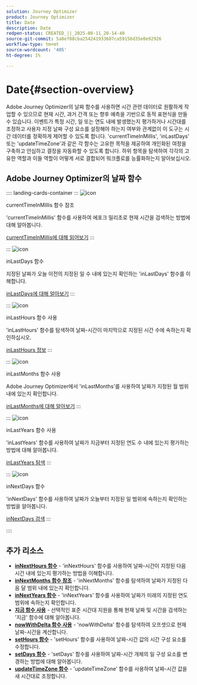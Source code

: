 ```yaml
---
solution: Journey Optimizer
product: Journey Optimizer
title: Date
description: Date
redpen-status: CREATED_||_2025-08-11_20-14-40
source-git-commit: 5a8ef88cba254241933607ca59156d35e0e92926
workflow-type: tm+mt
source-wordcount: '405'
ht-degree: 1%

---
```



# Date{#section-overview}

Adobe Journey Optimizer의 날짜 함수를 사용하면 시간 관련 데이터로 원활하게 작업할 수 있으므로 현재 시간, 과거 간격 또는 향후 예측을 기반으로 동적 표현식을 만들 수 있습니다. 이벤트가 특정 시간, 일 또는 연도 내에 발생했는지 평가하거나 시간대를 조정하고 사용자 지정 날짜 구성 요소를 설정해야 하는지 여부와 관계없이 이 도구는 시간 데이터를 정확하게 제어할 수 있도록 합니다. &#39;currentTimeInMillis&#39;, &#39;inLastDays&#39; 또는 &#39;updateTimeZone&#39;과 같은 각 함수는 고유한 목적을 제공하여 개인화된 여정을 구축하고 안심하고 결정을 자동화할 수 있도록 합니다. 하위 항목을 탐색하여 각각의 고유한 역할과 이들 역할이 어떻게 서로 결합되어 워크플로를 능률화하는지 알아보십시오.

## Adobe Journey Optimizer의 날짜 함수

:::: landing-cards-container
:::
![icon](https://cdn.experienceleague.adobe.com/icons/code-branch.svg)

currentTimeInMillis 함수 참조

&#39;currentTimeInMillis&#39; 함수를 사용하여 에포크 밀리초로 현재 시간을 검색하는 방법에 대해 알아봅니다.

[currentTimeInMillis에 대해 읽어보기](../using/building-journeys/functions/functioncurrenttimeinmillis.md)
:::

:::
![icon](https://cdn.experienceleague.adobe.com/icons/code-branch.svg)

inLastDays 함수

지정된 날짜가 오늘 이전의 지정된 일 수 내에 있는지 확인하는 &#39;inLastDays&#39; 함수를 이해합니다.

[inLastDays에 대해 알아보기](../using/building-journeys/functions/functioninlastdays.md)
:::

:::
![icon](https://cdn.experienceleague.adobe.com/icons/code-branch.svg)

inLastHours 함수 사용

&#39;inLastHours&#39; 함수를 탐색하여 날짜-시간이 마지막으로 지정된 시간 수에 속하는지 확인하십시오.

[inLastHours 정보](../using/building-journeys/functions/functioninlasthours.md)
:::

:::
![icon](https://cdn.experienceleague.adobe.com/icons/code-branch.svg)

inLastMonths 함수 사용

Adobe Journey Optimizer에서 &#39;inLastMonths&#39;를 사용하여 날짜가 지정된 월 범위 내에 있는지 확인합니다.

[inLastMonths에 대해 알아보기](../using/building-journeys/functions/functioninlastmonths.md)
:::

:::
![icon](https://cdn.experienceleague.adobe.com/icons/code-branch.svg)

inLastYears 함수 사용

&#39;inLastYears&#39; 함수를 사용하여 날짜가 지금부터 지정된 연도 수 내에 있는지 평가하는 방법에 대해 알아봅니다.

[inLastYears 탐색](../using/building-journeys/functions/functioninlastyears.md)
:::

:::
![icon](https://cdn.experienceleague.adobe.com/icons/code-branch.svg)

inNextDays 함수

&#39;inNextDays&#39; 함수를 사용하여 날짜가 오늘부터 지정된 일 범위에 속하는지 확인하는 방법을 알아봅니다.

[inNextDays 검색](../using/building-journeys/functions/functioninnextdays.md)
:::

::::


## 추가 리소스

- **[inNextHours 함수](../using/building-journeys/functions/functioninnexthours.md)** - &#39;inNextHours&#39; 함수를 사용하여 날짜-시간이 지정된 다음 시간 내에 있는지 평가하는 방법을 이해합니다.
- **[inNextMonths 함수 참조](../using/building-journeys/functions/functioninnextmonths.md)** - &#39;inNextMonths&#39; 함수를 탐색하여 날짜가 지정된 다음 달 범위 내에 있는지 확인합니다.
- **[inNextYears 함수](../using/building-journeys/functions/functioninnextyears.md)** - &#39;inNextYears&#39; 함수를 사용하여 날짜가 미래의 지정된 연도 범위에 속하는지 확인합니다.
- **[지금 함수 사용](../using/building-journeys/functions/functionnow.md)** - 선택적인 표준 시간대 지원을 통해 현재 날짜 및 시간을 검색하는 &#39;지금&#39; 함수에 대해 알아봅니다.
- **[nowWithDelta 함수 사용](../using/building-journeys/functions/functionnowwithdelta.md)** - &#39;nowWithDelta&#39; 함수를 탐색하여 오프셋으로 현재 날짜-시간을 계산합니다.
- **[setHours 함수](../using/building-journeys/functions/functionsethours.md)** - &#39;setHours&#39; 함수를 사용하여 날짜-시간 값의 시간 구성 요소를 수정합니다.
- **[setDays 함수](../using/building-journeys/functions/functionsetdays.md)** - &#39;setDays&#39; 함수를 사용하여 날짜-시간 개체의 일 구성 요소를 변경하는 방법에 대해 알아봅니다.
- **[updateTimeZone 함수](../using/building-journeys/functions/functionupdatetimezone.md)** - &#39;updateTimeZone&#39; 함수를 사용하여 날짜-시간 값을 새 시간대로 조정합니다.
